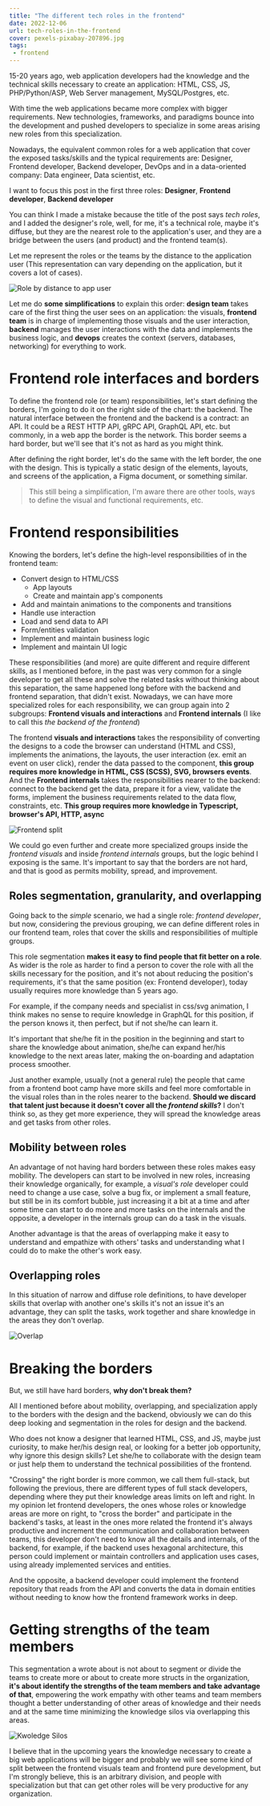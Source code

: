 ```yaml
---
title: "The different tech roles in the frontend"
date: 2022-12-06
url: tech-roles-in-the-frontend
cover: pexels-pixabay-207896.jpg
tags:
 - frontend
---
```

15-20 years ago, web application developers had the knowledge and the technical skills necessary to create an application: HTML, CSS, JS, PHP/Python/ASP, Web Server management, MySQL/Postgres, etc. 

With time the web applications became more complex with bigger requirements. New technologies, frameworks, and paradigms bounce into the development and pushed developers to specialize in some areas arising new roles from this specialization.

Nowadays, the equivalent common roles for a web application that cover the exposed tasks/skills and the typical requirements are: Designer, Frontend developer, Backend developer, DevOps and in a data-oriented company: Data engineer, Data scientist, etc. 

I want to focus this post in the first three roles: **Designer**, **Frontend developer**, **Backend developer**

You can think I made a mistake because the title of the post says _tech roles_, and I added the designer's role, well, for me, it's a technical role, maybe it's diffuse, but they are the nearest role to the application's user, and they are a bridge between the users (and product) and the frontend team(s). 

Let me represent the roles or the teams by the distance to the application user (This representation can vary depending on the application, but it covers a lot of cases).

![Role by distance to app user](by-distance-to-user.png)

Let me do **some simplifications** to explain this order: **design team** takes care of the first thing the user sees on an application: the visuals, **frontend team** is in charge of implementing those visuals and the user interaction, **backend** manages the user interactions with the data and implements the business logic, and **devops** creates the context (servers, databases, networking) for everything to work.


# Frontend role interfaces and borders
To define the frontend role (or team) responsibilities, let's start defining the borders, I'm going to do it on the right side of the chart: the backend. The natural interface between the frontend and the backend is a contract: an API. It could be a REST HTTP API, gRPC API, GraphQL API, etc. but commonly, in a web app the border is the network. This border seems a hard border, but we'll see that it's not as hard as you might think.

After defining the right border, let's do the same with the left border, the one with the design. This is typically a static design of the elements, layouts, and screens of the application, a Figma document, or something similar.

> This still being a simplification, I'm aware there are other tools, ways to define the visual and functional requirements, etc.


# Frontend responsibilities
Knowing the borders, let's define the high-level responsibilities of in the frontend team:

* Convert design to HTML/CSS
  * App layouts
  * Create and maintain app's components
* Add and maintain animations to the components and transitions
* Handle use interaction
* Load and send data to API
* Form/entities validation
* Implement and maintain business logic
* Implement and maintain UI logic

These responsibilities (and more) are quite different and require different skills, as I mentioned before, in the past was very common for a single developer to get all these and solve the related tasks without thinking about this separation, the same happened long before with the backend and frontend separation, that didn't exist. Nowadays, we can have more specialized roles for each responsibility, we can group again into 2 subgroups: **Frontend visuals and interactions** and **Frontend internals** (I like to call this _the backend of the frontend_)

The frontend **visuals and interactions** takes the responsibility of converting the designs to a code the browser can understand (HTML and CSS), implements the animations, the layouts, the user interaction (ex. emit an event on user click), render the data passed to the component, **this group requires more knowledge in HTML, CSS (SCSS), SVG, browsers events**. And the **Frontend internals** takes the responsibilities nearer to the backend: connect to the backend get the data, prepare it for a view, validate the forms, implement the business requirements related to the data flow, constraints, etc. **This group requires more knowledge in Typescript, browser's API, HTTP, async**

![Frontend split](frontend-split.png)

We could go even further and create more specialized groups inside the _frontend visuals_ and inside _frontend internals_ groups, but the logic behind I exposing is the same. It's important to say that the borders are not hard, and that is good as permits mobility, spread, and improvement.

## Roles segmentation, granularity, and overlapping
Going back to the _simple_ scenario, we had a single role: _frontend developer_, but now, considering the previous grouping, we can define different roles in our frontend team, roles that cover the skills and responsibilities of multiple groups.

This role segmentation **makes it easy to find people that fit better on a role**. As wider is the role as harder to find a person to cover the role with all the skills necessary for the position, and it's not about reducing the position's requirements, it's that the same position (ex: Frontend developer), today usually requires more knowledge than 5 years ago. 

For example, if the company needs and specialist in css/svg animation, I think makes no sense to require knowledge in GraphQL for this position, if the person knows it, then perfect, but if not she/he can learn it.

It's important that she/he fit in the position in the beginning and start to share the knowledge about animation, she/he can expand her/his knowledge to the next areas later, making the on-boarding and adaptation process smoother.

Just another example, usually (not a general rule) the people that came from a frontend boot camp have more skills and feel more comfortable in the visual roles than in the roles nearer to the backend. **Should we discard that talent just because it doesn't cover all the _frontend skills_?** I don't think so, as they get more experience, they will spread the knowledge areas and get tasks from other roles.


## Mobility between roles
An advantage of not having hard borders between these roles makes easy mobility. The developers can start to be involved in new roles, increasing their knowledge organically, for example, a _visual's role_ developer could need to change a use case, solve a bug fix, or implement a small feature, but still be in its comfort bubble, just increasing it a bit at a time and after some time can start to do more and more tasks on the internals and the opposite, a developer in the internals group can do a task in the visuals. 

Another advantage is that the areas of overlapping make it easy to understand and empathize with others' tasks and understanding what I could do to make the other's work easy.


## Overlapping roles
In this situation of narrow and diffuse role definitions, to have developer skills that overlap with another one's skills it's not an issue it's an advantage, they can split the tasks, work together and share knowledge in the areas they don't overlap.   

![Overlap](overlap.png)


# Breaking the borders
But, we still have hard borders, **why don't break them?**

All I mentioned before about mobility, overlapping, and specialization apply to the borders with the design and the backend, obviously we can do this deep looking and segmentation in the roles for design and the backend.

Who does not know a designer that learned HTML, CSS, and JS, maybe just curiosity, to make her/his design real, or looking for a better job opportunity, why ignore this design skills? Let she/he to collaborate with the design team or just help them to understand the technical possibilities of the frontend.

"Crossing" the right border is more common, we call them full-stack, but following the previous, there are different types of full stack developers, depending where they put their knowledge areas limits on left and right. In my opinion let frontend developers, the ones whose roles or knowledge areas are more on right, to "cross the border" and participate in the backend's tasks, at least in the ones more related the frontend it's always productive and increment the communication and collaboration between teams, this developer don't need to know all the details and internals, of the backend, for example, if the backend uses hexagonal architecture, this person could implement or maintain controllers and application uses cases, using already implemented services and entities.

And the opposite, a backend developer could implement the frontend repository that reads from the API and converts the data in domain entities without needing to know how the frontend framework works in deep.


# Getting strengths of the team members

This segmentation a wrote about is not about to segment or divide the teams to create more or about to create more structs in the organization, **it's about identify the strengths of the team members and take advantage of that**, empowering the work empathy with other teams and team members thought a better understanding of other areas of knowledge and their needs and at the same time minimizing the knowledge silos via overlapping this areas.

![Kwoledge Silos](silos.png)

I believe that in the upcoming years the knowledge necessary to create a big web applications will be bigger and probably we will see some kind of split between the frontend visuals team and frontend pure development, but I'm strongly believe, this is an arbitrary division, and people with specialization but that can get other roles will be very productive for any organization.
